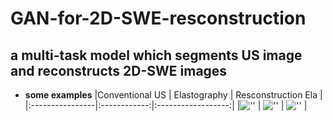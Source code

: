 # GAN-for-2D-SWE-resconstruction
**a multi-task model which segments US image and reconstructs 2D-SWE images**
-------
+ **some examples**
|Conventional US | Elastography | Resconstruction Ela |
|:----------------|:------------:|:------------------:|
|!['']('./img/gray.jpg') | !['']('./img/ela.jpg') | !['']('./img/ela_rec.jpg') |
